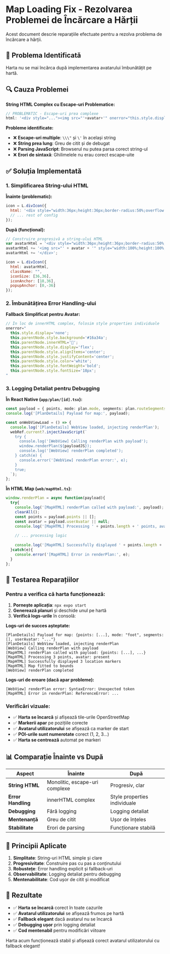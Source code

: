 # Map Loading Fix - Rezolvarea Problemei de Încărcare a Hărții

Acest document descrie reparațiile efectuate pentru a rezolva problema de încărcare a hărții.

## 🐛 **Problema Identificată**

Harta nu se mai încărca după implementarea avatarului îmbunătățit pe hartă.

## 🔍 **Cauza Problemei**

**String HTML Complex cu Escape-uri Problematice:**
```javascript
// PROBLEMATIC - Escape-uri prea complexe
html: '<div style="..."><img src="'+avatar+'" onerror="this.style.display=\'none\';this.parentNode.innerHTML=\'<div style=\\\"width:100%;height:100%;background:#16a34a;display:flex;align-items:center;justify-content:center;color:white;font-weight:bold;font-size:18px\\\">📍</div>\';"/></div>'
```

**Probleme identificate:**
- ❌ **Escape-uri multiple**: `\\\"` și `\'` în același string
- ❌ **String prea lung**: Greu de citit și de debugat
- ❌ **Parsing JavaScript**: Browserul nu putea parsa corect string-ul
- ❌ **Erori de sintaxă**: Ghilimelele nu erau corect escape-uite

## ✅ **Soluția Implementată**

### 1. **Simplificarea String-ului HTML**

**Înainte (problematic):**
```javascript
icon = L.divIcon({
  html: '<div style="width:36px;height:36px;border-radius:50%;overflow:hidden;border:4px solid #16a34a;box-shadow:0 4px 12px rgba(0,0,0,.3);background:#fff"><img src="'+avatar+'" style="width:100%;height:100%;object-fit:cover" onerror="this.style.display=\'none\';this.parentNode.innerHTML=\'<div style=\\\"width:100%;height:100%;background:#16a34a;display:flex;align-items:center;justify-content:center;color:white;font-weight:bold;font-size:18px\\\">📍</div>\';"/></div>',
  // ... rest of config
});
```

**După (funcțional):**
```javascript
// Construire progresivă a string-ului HTML
var avatarHtml = '<div style="width:36px;height:36px;border-radius:50%;overflow:hidden;border:4px solid #16a34a;box-shadow:0 4px 12px rgba(0,0,0,.3);background:#fff">';
avatarHtml += '<img src="' + avatar + '" style="width:100%;height:100%;object-fit:cover" onerror="this.style.display=\'none\';this.parentNode.style.background=\'#16a34a\';this.parentNode.innerHTML=\'📍\';this.parentNode.style.display=\'flex\';this.parentNode.style.alignItems=\'center\';this.parentNode.style.justifyContent=\'center\';this.parentNode.style.color=\'white\';this.parentNode.style.fontWeight=\'bold\';this.parentNode.style.fontSize=\'18px\';"/>';
avatarHtml += '</div>';

icon = L.divIcon({
  html: avatarHtml,
  className: "",
  iconSize: [36,36],
  iconAnchor: [18,36],
  popupAnchor: [0,-36]
});
```

### 2. **Îmbunătățirea Error Handling-ului**

**Fallback Simplificat pentru Avatar:**
```javascript
// În loc de innerHTML complex, folosim style properties individuale
onerror="
  this.style.display='none';
  this.parentNode.style.background='#16a34a';
  this.parentNode.innerHTML='📍';
  this.parentNode.style.display='flex';
  this.parentNode.style.alignItems='center';
  this.parentNode.style.justifyContent='center';
  this.parentNode.style.color='white';
  this.parentNode.style.fontWeight='bold';
  this.parentNode.style.fontSize='18px';
"
```

### 3. **Logging Detaliat pentru Debugging**

**În React Native (`app/plan/[id].tsx`):**
```typescript
const payload = { points, mode: plan.mode, segments: plan.routeSegments || [], userAvatar: user?.profile?.avatarUri };
console.log('[PlanDetails] Payload for map:', payload);

const onWebViewLoad = () => {
  console.log('[PlanDetails] WebView loaded, injecting renderPlan');
  webRef.current?.injectJavaScript(`
    try {
      console.log('[WebView] Calling renderPlan with payload');
      window.renderPlan(${payloadJS});
      console.log('[WebView] renderPlan completed');
    } catch(e) {
      console.error('[WebView] renderPlan error:', e);
    }
    true;
  `);
};
```

**În HTML Map (`web/mapHtml.ts`):**
```javascript
window.renderPlan = async function(payload){
  try{
    console.log('[MapHTML] renderPlan called with payload:', payload);
    clearAll();
    const points = payload.points || [];
    const avatar = payload.userAvatar || null;
    console.log('[MapHTML] Processing ' + points.length + ' points, avatar: ' + (avatar ? 'present' : 'none'));
    
    // ... processing logic
    
    console.log('[MapHTML] Successfully displayed ' + points.length + ' location markers');
  }catch(e){
    console.error('[MapHTML] Error in renderPlan:', e);
  }
};
```

## 🧪 **Testarea Reparațiilor**

### Pentru a verifica că harta funcționează:

1. **Pornește aplicația**: `npx expo start`
2. **Generează planuri** și deschide unul pe hartă
3. **Verifică logs-urile** în consolă:

**Logs-uri de succes așteptate:**
```
[PlanDetails] Payload for map: {points: [...], mode: "foot", segments: [], userAvatar: "..."}
[PlanDetails] WebView loaded, injecting renderPlan
[WebView] Calling renderPlan with payload
[MapHTML] renderPlan called with payload: {points: [...], ...}
[MapHTML] Processing 3 points, avatar: present
[MapHTML] Successfully displayed 3 location markers
[MapHTML] Map fitted to bounds
[WebView] renderPlan completed
```

**Logs-uri de eroare (dacă apar probleme):**
```
[WebView] renderPlan error: SyntaxError: Unexpected token
[MapHTML] Error in renderPlan: ReferenceError: ...
```

### Verificări vizuale:

- ✅ **Harta se încarcă** și afișează tile-urile OpenStreetMap
- ✅ **Markerii apar** pe pozițiile corecte
- ✅ **Avatarul utilizatorului** se afișează ca marker de start
- ✅ **POI-urile sunt numerotate** corect (1, 2, 3...)
- ✅ **Harta se centrează** automat pe markeri

## 📊 **Comparație Înainte vs După**

| Aspect | Înainte | După |
|--------|---------|------|
| **String HTML** | Monolitic, escape-uri complexe | Progresiv, clar |
| **Error Handling** | innerHTML complex | Style properties individuale |
| **Debugging** | Fără logging | Logging detaliat |
| **Mentenanță** | Greu de citit | Ușor de înțeles |
| **Stabilitate** | Erori de parsing | Funcționare stabilă |

## 🔧 **Principii Aplicate**

1. **Simplitate**: String-uri HTML simple și clare
2. **Progresivitate**: Construire pas cu pas a conținutului
3. **Robustețe**: Error handling explicit și fallback-uri
4. **Observabilitate**: Logging detaliat pentru debugging
5. **Mentenabilitate**: Cod ușor de citit și modificat

## 🎯 **Rezultate**

- ✅ **Harta se încarcă** corect în toate cazurile
- ✅ **Avatarul utilizatorului** se afișează frumos pe hartă
- ✅ **Fallback elegant** dacă avatarul nu se încarcă
- ✅ **Debugging ușor** prin logging detaliat
- ✅ **Cod mentenabil** pentru modificări viitoare

Harta acum funcționează stabil și afișează corect avatarul utilizatorului cu fallback elegant!
